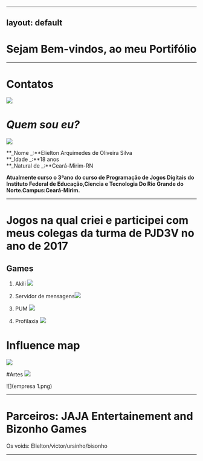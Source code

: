
---
layout: default
---  
# Sejam Bem-vindos, ao meu Portifólio
***
# Contatos

[![](insta.png)](https://www.instagram.com/elielton_torrez/)  

# _Quem sou eu?_  
![](carnaval.jpg)



**_Nome _:**Elielton Arquimedes de Oliveira Silva  
**_Idade _:**18 anos  
**_Natural de  _:**Ceará-Mirim-RN


**Atualmente curso o 3ªano do curso de Programação de Jogos Digitais do Instituto Federal de Educação,Ciencia e Tecnologia Do Rio Grande do Norte.Campus:Ceará-Mirim.**   
* * * 
# Jogos  na qual criei e participei com meus colegas da turma de PJD3V no ano de 2017  
 
## Games  
1. Akili [![](akili.png)](https://elielton90.github.io/Akili/)


2. Servidor de mensagens[![](servidor.png)](https://jldifrn.github.io/ServidorDeMensagens/)


3. PUM [![](pum.png)](https://elielton90.github.io/PUM/)


4. Profilaxia [![](profilaxia.png)](https://elielton90.github.io/profilaxia/)





# Influence map
![](map.png)


#Artes
![](Telajogo1.png)


![](empresa 1.png)


* * *  

# Parceiros: JAJA Entertainement and Bizonho Games

  Os voids: Elielton/victor/ursinho/bisonho
* * * 

